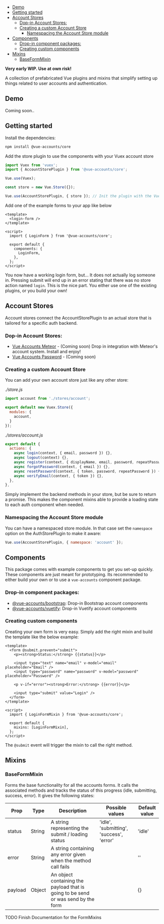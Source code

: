<!-- START doctoc generated TOC please keep comment here to allow auto update -->
<!-- DON'T EDIT THIS SECTION, INSTEAD RE-RUN doctoc TO UPDATE -->


- [Demo](#demo)
- [Getting started](#getting-started)
- [Account Stores](#account-stores)
  - [Dop-in Account Stores:](#dop-in-account-stores)
  - [Creating a custom Account Store](#creating-a-custom-account-store)
    - [Namespacing the Account Store module](#namespacing-the-account-store-module)
- [Components](#components)
  - [Drop-in component packages:](#drop-in-component-packages)
  - [Creating custom components](#creating-custom-components)
- [Mixins](#mixins)
  - [BaseFormMixin](#baseformmixin)

<!-- END doctoc generated TOC please keep comment here to allow auto update -->

**Very early WIP. Use at own risk!**

A collection of prefabricated Vue plugins and mixins that simplify 
setting up things related to user accounts and authentication. 

## Demo
Coming soon..

## Getting started

Install the dependencies:

```sh
npm install @vue-accounts/core
```

Add the store plugin to use the components with your Vuex account store
```javascript
import Vuex from 'vuex';
import { AccountStorePlugin } from '@vue-accounts/core';

Vue.use(Vuex);

const store = new Vue.Store({});

Vue.use(AccountStorePlugin, { store }); // Init the plugin with the Vuex store
```

Add one of the example forms to your app like below

```vue
<template>
  <login-form />
</template>

<script>
  import { LoginForm } from '@vue-accounts/core';

  export default {
    components: {
      LoginForm,
    },
  };
</script>
```

You now have a working login form, but... It does not actually log someone in. Pressing 
submit will end up in an error stating that there was no store action named `login`. 
This is the nice part. You either use one of the existing plugins, or you build your own!

## Account Stores
Account stores connect the AccountStorePlugin to an actual store that is tailored for a specific auth backend.


### Dop-in Account Stores:

 - [Vue Accounts Meteor]() - (Coming soon) Drop in integration with Meteor's account system. Install and enjoy!
 - [Vue Accounts Password]() - (Coming soon)
 
### Creating a custom Account Store 
You can add your own account store just like any other store:

*./store.js*

```javascript
import account from './stores/account';

export default new Vuex.Store({
  modules: {
    account,
  }
});
```

*./stores/account.js*
```javascript
export default {
  actions: {
    async login(context, { email, password }) {},
    async logout(context) {},
    async register(context, { displayName, email, password, repeatPassword }) {},
    async forgotPassword(context, { email }) {},
    async resetPassword(context, { token, password, repeatPassword }) {},
    async verifyEmail(context, { token }) {},
  },
},
```

Simply implement the backend methods in your store, but be sure to return a promise. 
This makes the component mixins able to provide a loading state to each auth component when needed.

### Namespacing the Account Store module

You can have a namespaced store module. In that case set the 
`namespace` option on the AuthStorePlugin to make it aware:

```javascript
Vue.use(AccountStorePlugin, { namespace: 'account' });
```

## Components
This package comes with example components to get you set-up quickly. 
These components are just meant for prototyping. Its recommended to either build 
your own or to use a `vue-accounts` component package. 

### Drop-in component packages:

- [@vue-accounts/bootstrap](): Drop-in Bootstrap account components
- [@vue-accounts/vuetify](): Drop-in Vuetify account components

 
### Creating custom components
Creating your own form is very easy. Simply add the right mixin and build the template like the below example:

```vue
<template>
  <form @submit.prevent="submit">
    <p><strong>Status:</strong> {{status}}</p>

    <input type="text" name="email" v-model="email" placeholder="Email" />
    <input type="password" name="password" v-model="password" placeholder="Password" />

    <p v-if="error"><strong>Error:</strong> {{error}}</p>

    <input type="submit" value="Login" />
  </form>
</template>

<script>
  import { LoginFormMixin } from '@vue-accounts/core';

  export default {
    mixins: [LoginFormMixin],
  };
</script>
```

The `@submit` event will trigger the mixin to call the right method. 


## Mixins

### BaseFormMixin
Forms the base functionality for all the accounts forms. It calls the associated methods 
and tracks the status of this progress (idle, submitting, success, error). It gives the following states:

| Prop | Type | Description | Possible values | Default value | 
|------|-------------|-----------------|---------------|------|
|status| String | A string representing the submit / loading status | 'idle', 'submitting', 'success', 'error' | 'idle' |
|error | String | A string containing any error given when the method call fails |  |  '' |
|payload| Object| An object containing the payload that is going to be send or was send by the form | | {} |

TODO Finish Documentation for the FormMixins

